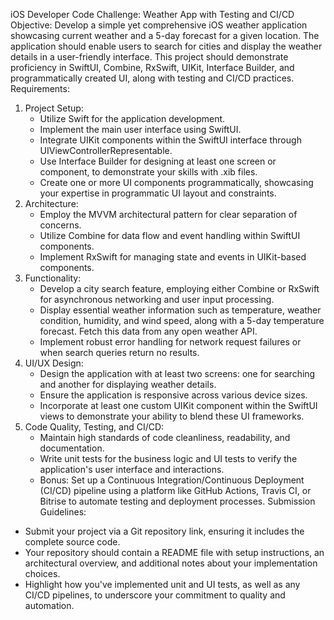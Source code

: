 iOS Developer Code Challenge: Weather App with Testing and CI/CD
Objective:
Develop a simple yet comprehensive iOS weather application showcasing current weather and a 5-day forecast for a given location. The application should enable users to search for cities and display the weather details in a user-friendly interface. This project should demonstrate proficiency in SwiftUI, Combine, RxSwift, UIKit, Interface Builder, and programmatically created UI, along with testing and CI/CD practices.
Requirements:
1. Project Setup:
    * Utilize Swift for the application development.
    * Implement the main user interface using SwiftUI.
    * Integrate UIKit components within the SwiftUI interface through UIViewControllerRepresentable.
    * Use Interface Builder for designing at least one screen or component, to demonstrate your skills with .xib files.
    * Create one or more UI components programmatically, showcasing your expertise in programmatic UI layout and constraints.
2. Architecture:
    * Employ the MVVM architectural pattern for clear separation of concerns.
    * Utilize Combine for data flow and event handling within SwiftUI components.
    * Implement RxSwift for managing state and events in UIKit-based components.
3. Functionality:
    * Develop a city search feature, employing either Combine or RxSwift for asynchronous networking and user input processing.
    * Display essential weather information such as temperature, weather condition, humidity, and wind speed, along with a 5-day temperature forecast. Fetch this data from any open weather API.
    * Implement robust error handling for network request failures or when search queries return no results.
4. UI/UX Design:
    * Design the application with at least two screens: one for searching and another for displaying weather details.
    * Ensure the application is responsive across various device sizes.
    * Incorporate at least one custom UIKit component within the SwiftUI views to demonstrate your ability to blend these UI frameworks.
5. Code Quality, Testing, and CI/CD:
    * Maintain high standards of code cleanliness, readability, and documentation.
    * Write unit tests for the business logic and UI tests to verify the application's user interface and interactions.
    * Bonus: Set up a Continuous Integration/Continuous Deployment (CI/CD) pipeline using a platform like GitHub Actions, Travis CI, or Bitrise to automate testing and deployment processes.
Submission Guidelines:
* Submit your project via a Git repository link, ensuring it includes the complete source code.
* Your repository should contain a README file with setup instructions, an architectural overview, and additional notes about your implementation choices.
* Highlight how you've implemented unit and UI tests, as well as any CI/CD pipelines, to underscore your commitment to quality and automation.
